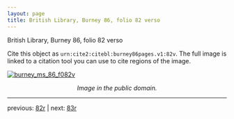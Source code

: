 ```yaml
---
layout: page
title: British Library, Burney 86, folio 82 verso
---
```


British Library, Burney 86, folio 82 verso

Cite this object as `urn:cite2:citebl:burney86pages.v1:82v`.  The full image is linked to a citation tool you can use to cite regions of the image.

[![burney_ms_86_f082v](http://www.homermultitext.org/iipsrv?IIIF=/project/homer/pyramidal/deepzoom/citebl/burney86imgs/v1/burney_ms_86_f082v.tif/full/800,/0/default.jpg)](http://www.homermultitext.org/ict2/?urn=urn:cite2:citebl:burney86imgs.v1:burney_ms_86_f082v) 

<p style="text-align: center; font-style: italic;">Image in the public domain.</p>

---

previous: [82r](../82r/) | next: [83r](../83r/)